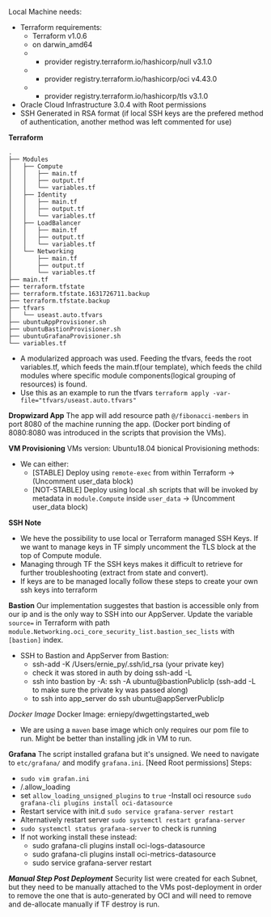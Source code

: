 Local Machine needs:
- Terraform requirements:
  - Terraform v1.0.6
  - on darwin_amd64
  - + provider registry.terraform.io/hashicorp/null v3.1.0
  - + provider registry.terraform.io/hashicorp/oci v4.43.0
  - + provider registry.terraform.io/hashicorp/tls v3.1.0
- Oracle Cloud Infrastructure 3.0.4 with Root permissions
- SSH Generated in RSA format (if local SSH keys are the prefered method of authentication, another method was left commented for use)

**Terraform**
```
.
├── Modules
│   ├── Compute
│   │   ├── main.tf
│   │   ├── output.tf
│   │   └── variables.tf
│   ├── Identity
│   │   ├── main.tf
│   │   ├── output.tf
│   │   └── variables.tf
│   ├── LoadBalancer
│   │   ├── main.tf
│   │   ├── output.tf
│   │   └── variables.tf
│   └── Networking
│       ├── main.tf
│       ├── output.tf
│       └── variables.tf
├── main.tf
├── terraform.tfstate
├── terraform.tfstate.1631726711.backup
├── terraform.tfstate.backup
├── tfvars
│   └── useast.auto.tfvars
├── ubuntuAppProvisioner.sh
├── ubuntuBastionProvisioner.sh
├── ubuntuGrafanaProvisioner.sh
└── variables.tf
```

- A modularized approach was used. Feeding the tfvars, feeds the root variables.tf, which feeds the main.tf(our template), which feeds the child modules where specific module components(logical grouping of resources) is found.
- Use this as an example to run the tfvars ```terraform apply -var-file="tfvars/useast.auto.tfvars"```

**Dropwizard App**
The app will add resource path ```@/fibonacci-members``` in port 8080 of the machine running the app. (Docker port binding of 8080:8080 was introduced in the scripts that provision the VMs).

**VM Provisioning**
VMs version: Ubuntu18.04 bionical
Provisioning methods:
- We can either: 
    - [STABLE] Deploy using ```remote-exec``` from within Terraform -> (Uncomment user_data block)
    - [NOT-STABLE] Deploy using local .sh scripts that will be invoked by metadata in ```module.Compute``` inside ```user_data``` -> (Uncomment user_data block)

**SSH Note**
- We heve the possibility to use local or Terraform managed SSH Keys. If we want to manage keys in TF simply uncomment the TLS block at the top of Compute module.
- Managing through TF the SSH keys makes it difficult to retrieve for further troubleshooting (extract from state and convert).
- If keys are to be managed locally follow these steps to create your own ssh keys into terraform

**Bastion**
Our implementation suggestes that bastion is accessible only from our ip and is the only way to SSH into our AppServer.
Update the variable ```source=``` in Terraform with path ```module.Networking.oci_core_security_list.bastion_sec_lists``` with ```[bastion]``` index.
- SSH to Bastion and AppServer from Bastion:
  - ssh-add -K /Users/ernie_py/.ssh/id_rsa (your private key)
  - check it was stored in auth by doing ssh-add -L
  - ssh into bastion by -A: ssh -A ubuntu@bastionPublicIp (ssh-add -L to make sure the private ky was passed along)
  - to ssh into app_server do ssh ubuntu@appServerPublicIp

*Docker Image*
Docker Image: erniepy/dwgettingstarted_web
- We are using a ```maven``` base image which only requires our pom file to run. Might be better than installing jdk in VM to run.

**Grafana**
The script installed grafana but it's unsigned.
We need to navigate to ```etc/grafana/``` and modify ```grafana.ini```.
[Need Root permissions] Steps:
- ```sudo vim grafan.ini```
- /.allow_loading
- set ```allow_loading_unsigned_plugins``` to ```true```
-Install oci resource ```sudo grafana-cli plugins install oci-datasource```
- Restart service with init.d ```sudo service grafana-server restart```
- Alternatively restart server ```sudo systemctl restart grafana-server```
- ```sudo systemctl status grafana-server``` to check is running
- If not working install these instead:
  - sudo grafana-cli plugins install oci-logs-datasource
  - sudo grafana-cli plugins install oci-metrics-datasource
  - sudo service grafana-server restart

***Manual Step Post Deployment***
Security list were created for each Subnet, but they need to be manually attached to the VMs post-deployment in order to remove the one that is auto-generated by OCI and will need to remove and de-allocate manually if TF destroy is run.


